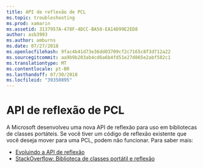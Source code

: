 ```yaml
---
title: API de reflexão de PCL
ms.topic: troubleshooting
ms.prod: xamarin
ms.assetid: 3137957A-478F-4DCC-BA58-EA14D99E2ED8
author: asb3993
ms.author: amburns
ms.date: 07/27/2018
ms.openlocfilehash: 9fac4b41d73e36dd03709cf2c7165c8f3d712a22
ms.sourcegitcommit: aa9b9b203ab4cd6a6b4fd51e27d865e2abf582c1
ms.translationtype: MT
ms.contentlocale: pt-BR
ms.lasthandoff: 07/30/2018
ms.locfileid: "39350895"
---
```

# <a name="pcl-reflection-api"></a>API de reflexão de PCL

A Microsoft desenvolveu uma nova API de reflexão para uso em bibliotecas de classes portáteis. Se você tiver um código de reflexão existente que você deseja mover para uma PCL, podem não funcionar. Para saber mais:

- [Evoluindo a API de reflexão](http://blogs.msdn.com/b/dotnet/archive/2012/08/28/evolving-the-reflection-api.aspx)
- [StackOverflow: Biblioteca de classes portátil e reflexão](http://stackoverflow.com/questions/14061291/portable-class-library-and-reflection)
